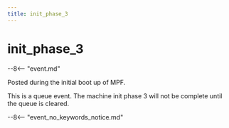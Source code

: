 ```yaml
---
title: init_phase_3
---
```


# init_phase_3


--8<-- "event.md"

Posted during the initial boot up of MPF.

This is a queue event. The machine init phase 3
will not be complete until the queue is cleared.

--8<-- "event_no_keywords_notice.md"
